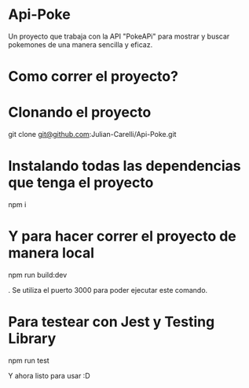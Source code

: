 # Api-Poke

Un proyecto que trabaja con la API "PokeAPi" para mostrar y buscar pokemones de una manera sencilla y eficaz.

# Como correr el proyecto?


# Clonando el proyecto

git clone git@github.com:Julian-Carelli/Api-Poke.git


# Instalando todas las dependencias que tenga el proyecto

npm i


# Y para hacer correr el proyecto de manera local 

npm run build:dev

. Se utiliza el puerto 3000 para poder ejecutar este comando.


# Para testear con Jest y Testing Library 

npm run test

Y ahora listo para usar :D


